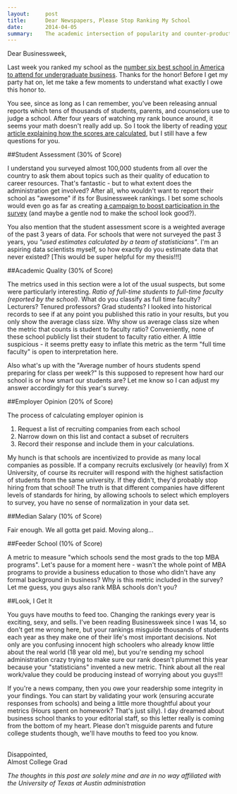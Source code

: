 ```yaml
---
layout:     post
title:      Dear Newspapers, Please Stop Ranking My School
date:       2014-04-05 
summary:    The academic intersection of popularity and counter-productivity
---
```


Dear Businessweek,

Last week you ranked my school as the [number six best school in America to attend for undergraduate business](http://www.businessweek.com/bschools/rankings#5). Thanks for the honor! Before I get my party hat on, let me take a few moments to understand what exactly I owe this honor to.

You see, since as long as I can remember, you've been releasing annual reports which tens of thousands of students, parents, and counselors use to judge a school. After four years of watching my rank bounce around, it seems your math doesn't really add up. So I took the liberty of reading [your article explaining how the scores are calculated](http://www.businessweek.com/articles/2014-04-04/best-undergraduate-business-schools-2014-methodology-for-how-we-ranked-the-schools), but I still have a few questions for you. 

##Student Assessment (30% of Score)

I understand you surveyed almost 100,000 students from all over the country to ask them about topics such as their quality of education to career resources. That's fantastic - but to what extent does the administration get involved? After all, who wouldn't want to report their school as "awesome" if its for Businessweek rankings. I bet some schools would even go as far as creating [a campaign to boost participation in the survey](https://www.facebook.com/RtR.UMN/info) (and maybe a gentle nod to make the school look good?). 

You also mention that the student assessment score is a weighted average of the past 3 years of data. For schools that were not surveyed the past 3 years, you *"used estimates calculated by a team of statisticians"*. I'm an aspiring data scientists myself, so how exactly do you estimate data that never existed? [This would be super helpful for my thesis!!!]

##Academic Quality (30% of Score)

The metrics used in this section were a lot of the usual suspects, but some were particularly interesting. *Ratio of full-time students to full-time faculty (reported by the school)*. What do you classify as full time faculty? Lecturers? Tenured professors? Grad students? I looked into historical records to see if at any point you published this ratio in your results, but you only show the average class size. Why show us average class size when the metric that counts is student to faculty ratio? Conveniently, none of these school publicly list their student to faculty ratio either. A little suspicious - it seems pretty easy to inflate this metric as the term "full time faculty" is open to interpretation here.

Also what's up with the "Average number of hours students spend preparing for class per week?" Is this supposed to represent how hard our school is or how smart our students are? Let me know so I can adjust my answer accordingly for this year's survey. 

##Employer Opinion (20% of Score)

The process of calculating employer opinion is 

1. Request a list of recruiting companies from each school 
2. Narrow down on this list and contact a subset of recruiters 
3. Record their response and include them in your calculations. 

My hunch is that schools are incentivized to provide as many local companies as possible. If a company recruits exclusively (or heavily) from X University, of course its recruiter will respond with the highest satisfaction of students from the same university. If they didn't, they'd probably stop hiring from that school! The truth is that different companies have different levels of standards for hiring, by allowing schools to select which employers to survey, you have no sense of normalization in your data set. 

##Median Salary (10% of Score)

Fair enough. We all gotta get paid. Moving along...

##Feeder School (10% of Score)

A metric to measure "which schools send the most grads to the top MBA programs". Let's pause for a moment here - wasn't the whole point of MBA programs to provide a business education to those who didn't have any formal background in business? Why is this metric included in the survey? Let me guess, you guys also rank MBA schools don't you?

##Look, I Get It

You guys have mouths to feed too. Changing the rankings every year is exciting, sexy, and sells. I've been reading Businessweek since I was 14, so don't get me wrong here, but your rankings misguide thousands of students each year as they make one of their life's most important decisions. Not only are you confusing innocent high schoolers who already know little about the real world (18 year old me), but you're sending my school administration crazy trying to make sure our rank doesn't plummet this year because your "statisticians" invented a new metric. Think about all the real work/value they could be producing instead of worrying about you guys!!!

If you're a news company, then you owe your readership some integrity in your findings. You can start by validating your work (ensuring accurate responses from schools) and being a little more thoughtful about your metrics (Hours spent on homework? That's just silly). I day dreamed about business school thanks to your editorial staff, so this letter really is coming from the bottom of my heart. Please don't misguide parents and future college students though, we'll have mouths to feed too you know.

<br>
Disappointed,<br>
Almost College Grad


*The thoughts in this post are solely mine and are in no way affiliated with the University of Texas at Austin administration*